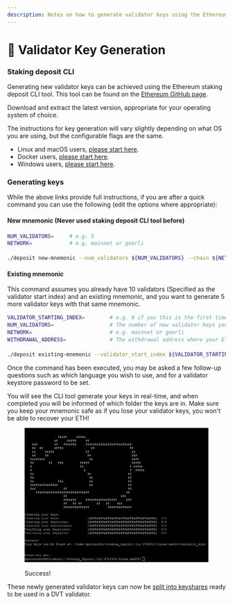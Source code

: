 ```yaml
---
description: Notes on how to generate validator keys using the Ethereum CLI tool.
---
```


# 🔑 Validator Key Generation

### Staking deposit CLI

Generating new validator keys can be achieved using the Ethereum staking deposit CLI tool. This tool can be found on the [Ethereum GitHub page](https://github.com/ethereum/staking-deposit-cli).&#x20;

Download and extract the latest version, appropriate for your operating system of choice.

The instructions for key generation will vary slightly depending on what OS you are using, but the configurable flags are the same.

* Linux and macOS users, [please start here](https://github.com/ethereum/staking-deposit-cli#tutorial-for-users).
* Docker users, [please start here](https://github.com/ethereum/staking-deposit-cli#option-4-use-docker-image).
* Windows users, [please start here](https://github.com/ethereum/staking-deposit-cli#tutorial-for-users).

### Generating keys

While the above links provide full instructions, if you are after a quick command you can use the following (edit the options where appropriate):

#### New mnemonic (Never used staking deposit CLI tool before)

```bash
NUM_VALIDATORS=     # e.g. 5
NETWORK=            # e.g. mainnet or goerli

./deposit new-mnemonic --num_validators ${NUM_VALIDATORS} --chain ${NETWORK}
```

#### Existing mnemonic

This command assumes you already have 10 validators (Specified as the validator start index) and an existing mnemonic, and you want to generate 5 more validator keys with that same mnemonic.

```bash
VALIDATOR_STARTING_INDEX=        # e.g. 0 if you this is the first time creating keys with this mnemonic
NUM_VALIDATORS=                  # The number of new validator keys you want to generate
NETWORK=                         # e.g. mainnet or goerli
WITHDRAWAL_ADDRESS=              # The withdrawal address where your ETH will be returned to after exiting the validators in the future

./deposit existing-mnemonic --validator_start_index ${VALIDATOR_STARTING_INDEX} --num_validators ${NUM_VALIDATORS} --chain ${NETWORK} --execution_address ${WITHDRAWAL_ADDRESS}
```

Once the command has been executed, you may be asked a few follow-up questions such as which language you wish to use, and for a validator keystore password to be set.

You will see the CLI tool generate your keys in real-time, and when completed you will be informed of which folder the keys are in. Make sure you keep your mnemonic safe as if you lose your validator keys, you won't be able to recover your ETH!

<figure><img src="../.gitbook/assets/image (1).png" alt=""><figcaption><p>Success!</p></figcaption></figure>

These newly generated validator keys can now be [split into keyshares](split-validator-keys.md) ready to be used in a DVT validator.
